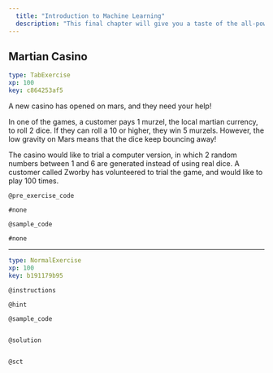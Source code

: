 ```yaml
---
  title: "Introduction to Machine Learning"
  description: "This final chapter will give you a taste of the all-powerful Machine Learning. You will learn how to preprocess your data and apply a Decision Tree algorithm to predict the home planet of a given customer."
---
```


## Martian Casino

```yaml
type: TabExercise 
xp: 100 
key: c864253af5   
```


A new casino has opened on mars, and they need your help! 

In one of the games, a customer pays 1 murzel, the local martian currency, to roll 2 dice. If they can roll a 10 or higher, they win 5 murzels. However, the low gravity on Mars means that the dice keep bouncing away! 

The casino would like to trial a computer version, in which 2 random numbers between 1 and 6 are generated instead of using real dice. A customer called Zworby has volunteered to trial the game, and would like to play 100 times.


`@pre_exercise_code`

```{python}
#none
```

`@sample_code`

```{python}
#none
```

***



```yaml
type: NormalExercise 
xp: 100 
key: b191179b95   
```





`@instructions`


`@hint`


`@sample_code`

```{python}

```


`@solution`

```{python}

```


`@sct`

```{python}

```


